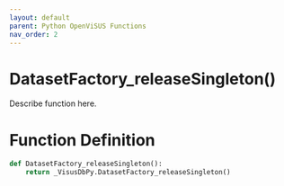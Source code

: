 ```yaml
---
layout: default
parent: Python OpenViSUS Functions
nav_order: 2
---
```


# DatasetFactory_releaseSingleton()

Describe function here.

# Function Definition

```python
def DatasetFactory_releaseSingleton():
    return _VisusDbPy.DatasetFactory_releaseSingleton()
```